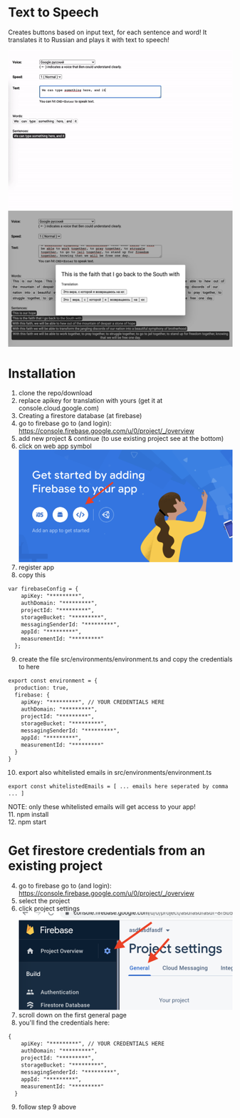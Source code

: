 # Text to Speech
Creates buttons based on input text, for each sentence and word!
It translates it to Russian and plays it with text to speech!

<img src="src/assets/animation.gif">
<img src="src/assets/screenshot2.png">

# Installation
1. clone the repo/download
2. replace apikey for translation with yours (get it at console.cloud.google.com)
3. Creating a firestore database (at firebase)
4. go to firebase
go to (and login): https://console.firebase.google.com/u/0/project/_/overview
5. add new project & continue (to use existing project see at the bottom)
6. click on web app symbol
![alt text](readme-img-firebase.png)
7. register app
8. copy this
```
var firebaseConfig = {
    apiKey: "*********",
    authDomain: "*********",
    projectId: "*********",
    storageBucket: "*********",
    messagingSenderId: "*********",
    appId: "*********",
    measurementId: "*********"
  };
```
9. create the file src/environments/environment.ts and copy the credentials to here
```
export const environment = {
  production: true,
  firebase: {
    apiKey: "*********", // YOUR CREDENTIALS HERE
    authDomain: "*********",
    projectId: "*********",
    storageBucket: "*********",
    messagingSenderId: "*********",
    appId: "*********",
    measurementId: "*********"
  }
}
```  
10. export also whitelisted emails in src/environments/environment.ts   
```
export const whitelistedEmails = [ ... emails here seperated by comma ... ]
```  
NOTE: only these whitelisted emails will get access to your app!  
11. npm install  
12. npm start

# Get firestore credentials from an existing project
4. go to firebase
go to (and login): https://console.firebase.google.com/u/0/project/_/overview
5. select the project
6. click project settings
![alt text](readme-project-settings.png)
7. scroll down on the first general page
8. you'll find the credentials here:
```
{
    apiKey: "*********", // YOUR CREDENTIALS HERE
    authDomain: "*********",
    projectId: "*********",
    storageBucket: "*********",
    messagingSenderId: "*********",
    appId: "*********",
    measurementId: "*********"
  }
  ```
9. follow step 9 above
